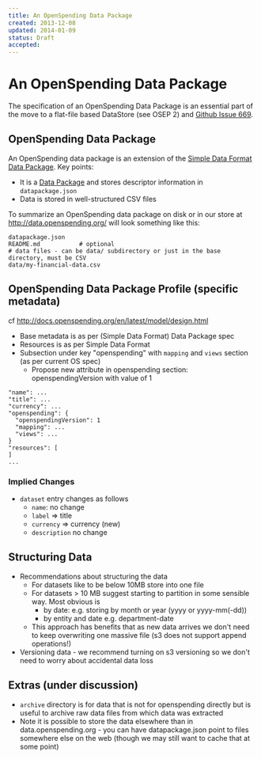 ```yaml
---
title: An OpenSpending Data Package
created: 2013-12-08
updated: 2014-01-09
status: Draft
accepted:
---
```


# An OpenSpending Data Package

The specification of an OpenSpending Data Package is an essential part of the
move to a flat-file based DataStore (see OSEP 2) and [Github Issue
669][issue-669].

[issue-669]: https://github.com/openspending/openspending/issues/669

## OpenSpending Data Package

An OpenSpending data package is an extension of the [Simple Data Format Data
Package][sdf]. Key points:

* It is a [Data Package][dp] and stores descriptor information in `datapackage.json`
* Data is stored in well-structured CSV files

[sdf]: http://dataprotocols.org/simple-data-format/
[dp]: http://dataprotocols.org/data-packages/

To summarize an OpenSpending data package on disk or in our store at
http://data.openspending.org/ will look something like this:

```
datapackage.json
README.md           # optional
# data files - can be data/ subdirectory or just in the base directory, must be CSV
data/my-financial-data.csv
```

## OpenSpending Data Package Profile (specific metadata)

cf http://docs.openspending.org/en/latest/model/design.html

* Base metadata is as per (Simple Data Format) Data Package spec
* Resources is as per Simple Data Format 
* Subsection under key "openspending" with `mapping` and `views` section (as per current OS spec)
  * Propose new attribute in openspending section: openspendingVersion with value of 1

```
"name": ...
"title": ...
"currency": ...
"openspending": {
  "openspendingVersion": 1
  "mapping": ...
  "views": ...
}
"resources": [
]
...
```

### Implied Changes

* `dataset` entry changes as follows
  * `name`: no change
  *  `label` => title
  * `currency` => currency (new)
  * `description` no change

## Structuring Data

* Recommendations about structuring the data
  * For datasets like to be below 10MB store into one file
  * For datasets > 10 MB suggest starting to partition in some sensible way.
    Most obvious is
    * by date: e.g. storing by month or year (yyyy or yyyy-mm(-dd))
    * by entity and date e.g. department-date
  * This approach has benefits that as new data arrives we don't need to keep
    overwriting one massive file (s3 does not support append operations!)
* Versioning data - we recommend turning on s3 versioning so we don't need to
  worry about accidental data loss

## Extras (under discussion)

* `archive` directory is for data that is not for openspending directly but is
  useful to archive raw data files from which data was extracted 
* Note it is possible to store the data elsewhere than in data.openspending.org -
  you can have datapackage.json point to files somewhere else on the web
    (though we may still want to cache that at some point)


